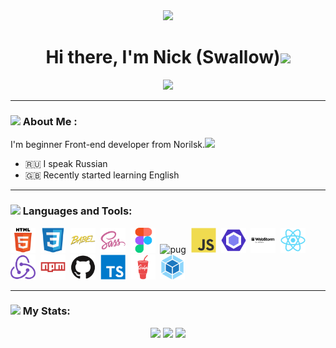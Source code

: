 <div id="header" align="center">
  <img src="https://media.giphy.com/media/v1.Y2lkPTc5MGI3NjExNTZjMjg5NmE4MDAwNWIxMDlkZGYzMzZjZDBmYTdkMmFhYTA5ZTI5MCZlcD12MV9pbnRlcm5hbF9naWZzX2dpZklkJmN0PXM/0s8fMkom67vdD8dzxa/giphy.gif" width="100" />
  <h1>Hi there, I'm Nick (Swallow)<img src="https://media.giphy.com/media/v1.Y2lkPTc5MGI3NjExMDhlNGVhMzQ0YjFiN2RjOTk2NjU5YzhjYTQzMDE3MmQ1YTRmZTFhNSZlcD12MV9pbnRlcm5hbF9naWZzX2dpZklkJmN0PXM/tVyG6Bu3Q1T2HxPVHN/giphy.gif" width="100" /></h1>
</div>
<div align="center">
  <img src="https://media.giphy.com/media/v1.Y2lkPTc5MGI3NjExZWI1MDdmNTRlMTAyNzRkYjZhODU2OWQ1ZGNjNTgwMTBmYTVhYzEwMCZlcD12MV9pbnRlcm5hbF9naWZzX2dpZklkJmN0PWc/NKEt9elQ5cR68/giphy.gif" width="600" heoght="300" />
</div>

---

### <img src="https://media.giphy.com/media/v1.Y2lkPTc5MGI3NjExZGRhODc0ZTM5ZWMwZmM5YzMyNmJiOGJhZTZlZDZhNjk5YzgxODg3MCZlcD12MV9pbnRlcm5hbF9naWZzX2dpZklkJmN0PXM/EdB2g3VFDoKs57oe1w/giphy.gif" width="40" /> About Me :
I'm beginner Front-end developer from Norilsk.<img src="https://media.giphy.com/media/v1.Y2lkPTc5MGI3NjExZTJkNjg2NTMwYTRmODA5OTBjNTg5NjM2NzE0NTIxMzZmNDAwNzcwMCZlcD12MV9pbnRlcm5hbF9naWZzX2dpZklkJmN0PXM/IizHZy80WZbkmHiaVP/giphy.gif" width="40" />
- 🇷🇺 I speak Russian
- 🇬🇧 Recently started learning English

---

### <img src="https://media.giphy.com/media/v1.Y2lkPTc5MGI3NjExZWY5OTY4Mzk0ZTczYWMzMzI4YjU2YWYyMGIzNDgzMjk0ZGQ5NmRkMSZlcD12MV9pbnRlcm5hbF9naWZzX2dpZklkJmN0PXM/3uKw2QfFkJ6zyvD5cU/giphy.gif" width="40" /> Languages and Tools:
<div>
  <img src="https://github.com/devicons/devicon/blob/master/icons/html5/html5-original-wordmark.svg" alt="html5" title="html5" width="40" height="40" />&nbsp;
  <img src="https://github.com/devicons/devicon/blob/master/icons/css3/css3-original.svg" alt="css3" title="css3" width="40" height="40" />&nbsp;
  <img src="https://github.com/devicons/devicon/blob/master/icons/babel/babel-original.svg" alt="babel" title="babel" width="40" height="40" />&nbsp;
  <img src="https://github.com/devicons/devicon/blob/master/icons/sass/sass-original.svg" alt="sass" title="sass" width="40" height="40" />&nbsp;
  <img src="https://github.com/devicons/devicon/blob/master/icons/figma/figma-original.svg" alt="figma" title="figma" width="40" height="40" />&nbsp;
  <img src="https://camo.githubusercontent.com/2eb688a747805c9acd144faf728c8a30f86fc4ca5fb39e6528232f0372151364/68747470733a2f2f63646e2e7261776769742e636f6d2f7075676a732f7075672d6c6f676f2f656563343336636565386664396431373236643738333963626539396431663639343639326330632f5356472f7075672d66696e616c2d6c6f676f2d5f2d636f6c6f75722d3132382e737667" alt="pug" title="pug" width="40" height="40"/>&nbsp;
  <img src="https://github.com/devicons/devicon/blob/master/icons/javascript/javascript-original.svg" alt="javascript" title="javascript" width="40" height="40" />&nbsp;
  <img src="https://github.com/devicons/devicon/blob/master/icons/eslint/eslint-original.svg" alt="eslint" title="eslint" width="40" height="40" />&nbsp;
  <img src="https://github.com/devicons/devicon/blob/master/icons/webstorm/webstorm-original-wordmark.svg" alt="webstorm" title="webstorm" width="40" height="40" />&nbsp;
  <img src="https://github.com/devicons/devicon/blob/master/icons/react/react-original.svg" alt="react" title="react" width="40" height="40" />&nbsp;
  <img src="https://github.com/devicons/devicon/blob/master/icons/redux/redux-original.svg" alt="redux" title="redux" width="40" height="40" />&nbsp;
  <img src="https://github.com/devicons/devicon/blob/master/icons/npm/npm-original-wordmark.svg" alt="npm" title="npm" width="40" height="40" />&nbsp;
  <img src="https://github.com/devicons/devicon/blob/master/icons/github/github-original.svg" alt="github" title="github" width="40" height="40" />&nbsp;
  <img src="https://github.com/devicons/devicon/blob/master/icons/typescript/typescript-plain.svg" alt="typescript" title="typescript" width="40" height="40" />&nbsp;
  <img src="https://github.com/devicons/devicon/blob/master/icons/gulp/gulp-plain.svg" alt="gulp" title="gulp" width="40" height="40" />&nbsp;
  <img src="https://github.com/devicons/devicon/blob/master/icons/webpack/webpack-original.svg" alt="webpack" title="webpack" width="40" height="40" />&nbsp;
</div>

---

### <img src="https://media.giphy.com/media/v1.Y2lkPTc5MGI3NjExM2U2MDZlYjdjYWViMTdlYjllMGU0NzNlMDZjMTBhOTMzODhiOWRmZCZlcD12MV9pbnRlcm5hbF9naWZzX2dpZklkJmN0PXM/kBDi7zDeHJXb9qvo4Y/giphy.gif" width="50" /> My Stats:
<div align="center">
  <img src="http://github-profile-summary-cards.vercel.app/api/cards/repos-per-language?username=Free-Swallow&theme=2077" />
  <img src="http://github-profile-summary-cards.vercel.app/api/cards/stats?username=Free-Swallow&theme=2077" />
  <img src="http://github-profile-summary-cards.vercel.app/api/cards/profile-details?username=Free-Swallow&theme=2077" />
</div>


